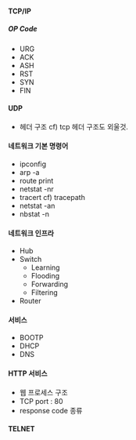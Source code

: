 #### TCP/IP

##### OP Code

- URG
- ACK
- ASH
- RST
- SYN
- FIN

#### UDP

- 헤더 구조 cf) tcp 헤더 구조도 외울것.

####  네트워크 기본 명령어

- ipconfig
- arp -a
- route print
- netstat -nr
- tracert cf) tracepath
- netstat -an
- nbstat -n

#### 네트워크 인프라

- Hub
- Switch
  - Learning
  - Flooding
  - Forwarding
  - Filtering
- Router

#### 서비스

- BOOTP
- DHCP
- DNS

#### HTTP 서비스

- 웹 프로세스 구조
- TCP port : 80
- response code 종류

#### TELNET

